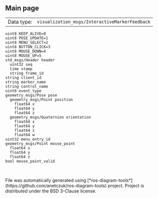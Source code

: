 <!--
File was automatically generated using 'ros-diagram-tools' project.
Project is distributed under the BSD 3-Clause license.
-->

## Main page

|     |     |
| --- | --- |
| Data type: | `visualization_msgs/InteractiveMarkerFeedback` |

```
uint8 KEEP_ALIVE=0
uint8 POSE_UPDATE=1
uint8 MENU_SELECT=2
uint8 BUTTON_CLICK=3
uint8 MOUSE_DOWN=4
uint8 MOUSE_UP=5
std_msgs/Header header
  uint32 seq
  time stamp
  string frame_id
string client_id
string marker_name
string control_name
uint8 event_type
geometry_msgs/Pose pose
  geometry_msgs/Point position
    float64 x
    float64 y
    float64 z
  geometry_msgs/Quaternion orientation
    float64 x
    float64 y
    float64 z
    float64 w
uint32 menu_entry_id
geometry_msgs/Point mouse_point
  float64 x
  float64 y
  float64 z
bool mouse_point_valid


```


</br>
File was automatically generated using [*ros-diagram-tools*](https://github.com/anetczuk/ros-diagram-tools) project.
Project is distributed under the BSD 3-Clause license.
